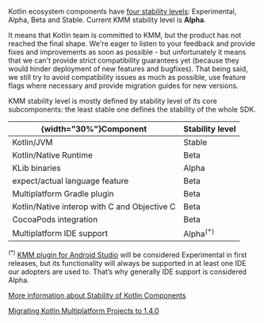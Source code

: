 [//]: # (title: KMM evolution)
[//]: # (auxiliary-id: KMM_evolution)

Kotlin ecosystem components have [four stability levels](https://kotlinlang.org/docs/reference/evolution/components-stability.html): Experimental, Alpha, Beta and Stable. 
Current KMM stability level is **Alpha**. 

It means that Kotlin team is committed to KMM, but the product has not reached the final shape. 
We're eager to listen to your feedback and provide fixes and improvements as soon as possible - but unfortunately it means that we can't provide strict compatibility guarantees yet (because they would hinder deployment of new features and bugfixes). That being said, we still try to avoid compatibility issues as much as possible, use feature flags where necessary and provide migration guides for new versions.

KMM stability level is mostly defined by stability level of its core subcomponents: the least stable one defines the stability of the whole SDK. 

|{width="30%"}**Component**|**Stability level**|
| ---- | --- |
|Kotlin/JVM|Stable|
|Kotlin/Native Runtime|Beta|
|KLib binaries|Alpha|
|expect/actual language feature|Beta|
|Multiplatform Gradle plugin|Beta|
|Kotlin/Native interop with C and Objective C|Beta|
|CocoaPods integration|Beta|
|Multiplatform IDE support|Alpha<sup>(*)</sup>|

<sup>(*)</sup> [KMM plugin for Android Studio](https://plugins.jetbrains.com/plugin/14936-kotlin-multiplatform-mobile) will be considered Experimental in first releases, but its functionality will always be supported in at least one IDE our adopters are used to. That’s why generally IDE support is considered Alpha.

[More information about Stability of Kotlin Components](https://kotlinlang.org/docs/reference/evolution/components-stability.html)

[Migrating Kotlin Multiplatform Projects to 1.4.0](https://kotlinlang.org/docs/reference/migrating-multiplatform-project-to-14.html)

